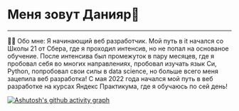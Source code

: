 # Меня зовут Данияр👋

---
👨‍💻 Обо мне: Я начинающий веб разработчик. Мой путь в it начался со Школы 21 от Сбера, где я проходил интенсив, но не попал на основаное обучение. После интенсива был промежуток в пару месяцев, где я пробовал себя во многих направлениях, пробовал изучать язык Си, Python, попробовал свои силы в data science, но больше всего меня зацепила веб разработка! С мая 2022 года начался мой путь в веб разработке на курсах Яндекс Практикума, где я обучаюсь по сей день!

[![Ashutosh's github activity graph](https://github-readme-activity-graph.cyclic.app/graph?DaniyarNaamatov=Ashutosh00710&theme=dracula)](https://github.com/ashutosh00710/github-readme-activity-graph)

